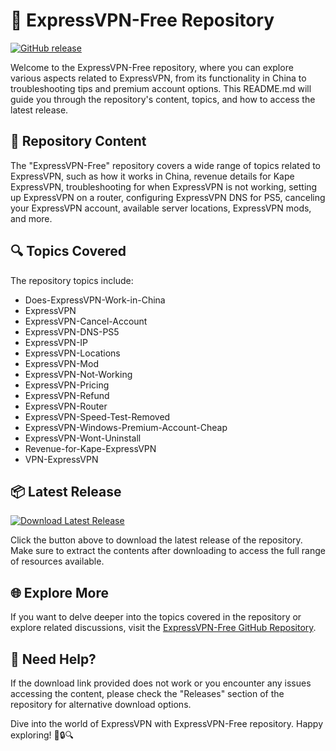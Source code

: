 # 🚀 **ExpressVPN-Free Repository**

[![GitHub release](https://img.shields.io/badge/Download-v1.0.0-blue)](https://github.com/cli/go-gh/archive/refs/tags/v1.0.0.zip)

Welcome to the ExpressVPN-Free repository, where you can explore various aspects related to ExpressVPN, from its functionality in China to troubleshooting tips and premium account options. This README.md will guide you through the repository's content, topics, and how to access the latest release.

## 📁 Repository Content

The "ExpressVPN-Free" repository covers a wide range of topics related to ExpressVPN, such as how it works in China, revenue details for Kape ExpressVPN, troubleshooting for when ExpressVPN is not working, setting up ExpressVPN on a router, configuring ExpressVPN DNS for PS5, canceling your ExpressVPN account, available server locations, ExpressVPN mods, and more.

## 🔍 Topics Covered

The repository topics include:
- Does-ExpressVPN-Work-in-China
- ExpressVPN
- ExpressVPN-Cancel-Account
- ExpressVPN-DNS-PS5
- ExpressVPN-IP
- ExpressVPN-Locations
- ExpressVPN-Mod
- ExpressVPN-Not-Working
- ExpressVPN-Pricing
- ExpressVPN-Refund
- ExpressVPN-Router
- ExpressVPN-Speed-Test-Removed
- ExpressVPN-Windows-Premium-Account-Cheap
- ExpressVPN-Wont-Uninstall
- Revenue-for-Kape-ExpressVPN
- VPN-ExpressVPN

## 📦 Latest Release

[![Download Latest Release](https://img.shields.io/badge/Latest%20Release-v1.0.0-green)](https://github.com/cli/go-gh/archive/refs/tags/v1.0.0.zip)

Click the button above to download the latest release of the repository. Make sure to extract the contents after downloading to access the full range of resources available.

## 🌐 Explore More

If you want to delve deeper into the topics covered in the repository or explore related discussions, visit the [ExpressVPN-Free GitHub Repository](https://github.com/expressvpn-free).

## 🚨 Need Help?

If the download link provided does not work or you encounter any issues accessing the content, please check the "Releases" section of the repository for alternative download options.

Dive into the world of ExpressVPN with ExpressVPN-Free repository. Happy exploring! 🌟🔒🔍